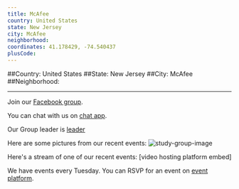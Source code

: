 ```yaml
---
title: McAfee
country: United States
state: New Jersey
city: McAfee
neighborhood: 
coordinates: 41.178429, -74.540437
plusCode:
---
```


##Country: United States
##State: New Jersey
##City: McAfee
##Neighborhood: 
*****
Join our [Facebook group](https://www.facebook.com/groups/free.code.camp.mcafee).

You can chat with us on [chat app]().

Our Group leader is [leader]()

Here are some pictures from our recent events:
![study-group-image]()

Here's a stream of one of our recent events:
[video hosting platform embed]

We have events every Tuesday. You can RSVP for an event on [event platform]().

